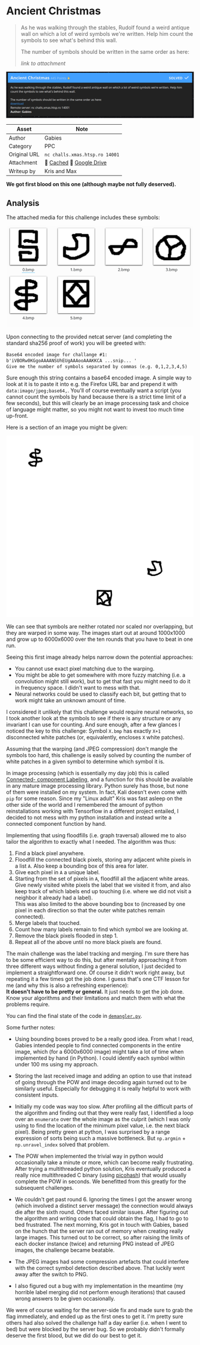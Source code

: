 
# Ancient Christmas

> As he was walking through the stables, Rudolf found a weird antique wall on
> which a lot of weird symbols we're written. Help him count the symbols to see
> what's behind this wall.
>
> The number of symbols should be written in the same order as here:
>
> *link to attachment*

![Screenshot](screenshot.png)

| Asset        | Note                                                          |
|--------------|---------------------------------------------------------------|
| Author       | Gabies                                                        |
| Category     | PPC                                                           |
| Original URL | `nc challs.xmas.htsp.ro 14001`                                |
| Attachment   | 💾 [Cached][1] 💾 [Google Drive][2]
| Writeup by   | Kris and Max                                                  |

**We got first blood on this one (although maybe not fully deserved).**

[1]: ./files
[2]: https://drive.google.com/drive/folders/1MTTRQ0PN1W1r8-MV_1zl5kf6F4uuHCJc

## Analysis

The attached media for this challenge includes these symbols:

![Symbols](screenshot-symbols.png)

Upon connecting to the provided netcat server (and completing the standard
sha256 proof of work) you will be greeted with:

```
Base64 encoded image for challange #1:
b'iVBORw0KGgoAAAANSUhEUgAAAooAAAKKCA ...snip... '
Give me the number of symbols separated by commas (e.g. 0,1,2,3,4,5)
```

Sure enough this string contains a base64 encoded image. A simple way to
look at it is to paste it into e.g. the Firefox URL bar and prepend it with
`data:image/jpeg;base64,`. You'll of course eventually want a script (you
cannot count the symbols by hand because there is a strict time limit of a
few seconds), but this will clearly be an image processing task and choice of
language might matter, so you might not want to invest too much time up-front.

Here is a section of an image you might be given:

![Warped Symbols](screenshot-warped.png)

We can see that symbols are neither rotated nor scaled nor overlapping, but
they are warped in some way. The images start out at around 1000x1000 and
grow up to 6000x6000 over the ten rounds that you have to beat in one run.

Seeing this first image already helps narrow down the potential approaches:

- You cannot use exact pixel matching due to the warping.
- You might be able to get somewhere with more fuzzy matching (i.e. a
 convolution might still work), but to get that fast you might need to do it
 in frequency space. I didn't want to mess with that.
- Neural networks could be used to classify each bit, but getting that to work
 might take an unknown amount of time.

I considered it unlikely that this challenge would require neural networks, so
I took another look at the symbols to see if there is any structure or any
invariant I can use for counting. And sure enough, after a few glances I
noticed the key to this challenge: Symbol `X.bmp` has exactly `X+1` disconnected
white patches (or, equivalently, encloses `X` white patches).

Assuming that the warping (and JPEG compression) don't mangle the symbols too
hard, this challenge is easily solved by counting the number of white patches
in a given symbol to determine which symbol it is.

In image processing (which is essentially my day job) this is called [Connected-
component Labeling][3], and a function for this should be available in any
mature image processing library. Python surely has those, but none of them
were installed on my system. In fact, Kali doesn't even come with `pip` for
some reason. Since my "Linux adult" Kris was fast asleep on the other side of
the world and I remembered the amount of python reinstallations working with
Tensorflow in a different project entailed, I decided to not mess with my
python installation and instead write a connected component function by hand.

Implementing that using floodfills (i.e. graph traversal) allowed me to also
tailor the algorithm to exactly what I needed. The algorithm was thus:

1. Find a black pixel anywhere.
2. Floodfill the connected black pixels, storing any adjacent white pixels
   in a list `A`. Also keep a bounding box of this area for later.
3. Give each pixel in `A` a unique label.
4. Starting from the set of pixels in `A`, floodfill all the adjacent white
   areas. Give newly visited white pixels the label that we visited it from,
   and also keep track of which labels end up touching (i.e. where we did
   not visit a neighbor it already had a label).  
   This was also limited to the above bounding box to  (increased by one pixel
   in each direction so that the outer white patches remain connected).
5. Merge labels that touched.
6. Count how many labels remain to find which symbol we are looking at.
7. Remove the black pixels flooded in step 1.
8. Repeat all of the above until no more black pixels are found.

The main challenge was the label tracking and merging. I'm sure there has to
be some efficient way to do this, but after mentally approaching it from
three different ways without finding a general solution, I just decided to
implement a straightforward one. Of course it didn't work right away, but
repeating it a few times got the job done. I guess that's one CTF lesson for
me (and why this is also a refreshing experience):  
**It doesn't have to be pretty or general.** It just needs to get the job done.
Know your algorithms and their limitations and match them with what the
problems require.

You can find the final state of the code in [`demangler.py`][4].

Some further notes:

- Using bounding boxes proved to be a really good idea. From what I read,
  Gabies intended people to find connected components in the entire image,
  which (for a 6000x6000 image) might take a lot of time when implemented
  by hand (in Python). I could identify each symbol within under 100 ms
  using my approach.

- Storing the last received image and adding an option to use that instead of
  going through the POW and image decoding again turned out to be similarly
  useful. Especially for debugging it is really helpful to work with
  consistent inputs.
  
- Initially my code was way too slow. After profiling all the difficult parts
  of the algorithm and finding out that they were really fast, I identified a
  loop over an `enumerate` over the whole image as the culprit (which I was
  only using to find the location of the minimum pixel value, i.e. the next
  black pixel). Being pretty green at python, I was surprised by a range
  expression of sorts being such a massive bottleneck. But `np.argmin` +
  `np.unravel_index` solved that problem.

- The POW when implemented the trivial way in python would occasionally take
  a minute or more, which can become really frustrating. After trying a
  multithreaded python solution, Kris eventually produced a really nice
  multithreaded C binary (using [picohash][5]) that would usually complete the
  POW in seconds. We benefitted from this greatly for the subsequent challenges.

- We couldn't get past round 6. Ignoring the times I got the answer wrong
  (which involved a distinct server message) the connection would always die
  after the sixth round. Others faced similar issues. After figuring out the
  algorithm and writing code that could obtain the flag, I had to go to bed
  frustrated. The next morning, Kris got in touch with Gabies, based on the
  hunch that the server ran out of memory when creating really large images.
  This turned out to be correct, so after raising the limits of each docker
  instance (twice) and returning PNG instead of JPEG images, the challenge
  became beatable.
  
- The JPEG images had some compression artefacts that could interfere with the
  correct symbol detection described above. That luckily went away after the
  switch to PNG.
  
- I also figured out a bug with my implementation in the meantime (my horrible
  label merging did not perform enough iterations) that caused wrong answers
  to be given occasionally.
  
We were of course waiting for the server-side fix and made sure to grab the
flag immediately, and ended up as the first ones to get it. I'm pretty sure
others had also solved the challenge half a day earlier (i.e. when I went to
bed) but were blocked by the server bug. So we probably didn't formally
deserve the first blood, but we did do our best to get it.

[3]: https://en.wikipedia.org/wiki/Connected-component_labeling
[4]: ./ancientChristmas.py
[5]: https://github.com/kazuho/picohash
